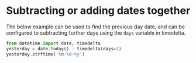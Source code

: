 # Subtracting or adding dates together

The below example can be used to find the previous day date, and can be configured to subtracting further days using the `days` variable in timedelta.

```python
from datetime import date, timedelta
yesterday = date.today() - timedelta(days=1)
yesterday.strftime('%m-%d-%y')
```